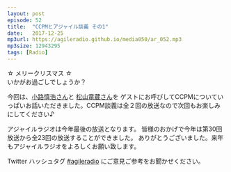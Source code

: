 ```yaml
---
layout: post
episode: 52
title:  "CCPMとアジャイル談義 その1"
date:   2017-12-25
mp3url: https://agileradio.github.io/media050/ar_052.mp3
mp3size: 12943295
tags: [Radio]
---
```


☆ メリークリスマス ☆  
いかがお過ごしでしょうか？

今回は、[小路慎浩さん](https://www.facebook.com/michonpu.mitsuhiro)と
[松山竜蔵さん](https://www.facebook.com/matsuyama.ryuzo)を
ゲストにお呼びしてCCPMについていっぱいお話いただきました。CCPM談義は全２回の放送なので次回もお楽しみにしてください♪

アジャイルラジオは今年最後の放送となります。
皆様のおかげで今年は第30回放送から全23回の放送することができました。
ありがとうございました。来年もアジャイルラジオをよろしくお願い致します。

Twitter ハッシュタグ [#agileradio](https://twitter.com/intent/tweet?hashtags=agileradio) にご意見ご参考をお聞かせください。


